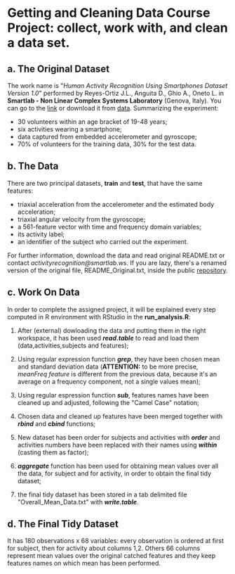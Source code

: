 # Getting and Cleaning Data Course Project: collect, work with, and clean a data set.

## a. The Original Dataset
The work name is "_Human Activity Recognition Using Smartphones Dataset Version 1.0_" performed by Reyes-Ortiz J.L., Anguita D., Ghio A., Oneto L. in **Smartlab - Non Linear Complex Systems Laboratory** (Genova, Italy). You can go to the [link](www.smartlab.ws) or download it from [data](https://d396qusza40orc.cloudfront.net/getdata%2Fprojectfiles%2FUCI%20HAR%20Dataset.zip). Summarizing the experiment:

* 30 volunteers within an age bracket of 19-48 years;
* six activities wearing a smartphone;
* data captured from embedded accelerometer and gyroscope;
* 70% of volunteers for the training data, 30% for the test data.


## b. The Data
There are two principal datasets, **train** and **test**, that have the same features:

* triaxial acceleration from the accelerometer and the estimated body acceleration;
* triaxial angular velocity from the gyroscope;
* a 561-feature vector with time and frequency domain variables;
* its activity label;
* an identifier of the subject who carried out the experiment.

For further information, download the data and read original README.txt or contact _activityrecognition@smartlab.ws_. If you are lazy, there's a renamed version of the original file, README_Original.txt, inside the public [repository](https://github.com/Geggio80/GettingAndCleaningData).


## c. Work On Data
In order to complete the assigned project, it will be explained every step computed in R environment with RStudio in the **run_analysis.R**:

1. After (external) dowloading the data and putting them in the right workspace, it has been used **_read.table_** to read and load them (data,activities,subjects and features);

2. Using regular expression function **_grep_**, they have been chosen mean and standard deviation data (**ATTENTION:** to be more precise, _meanFreq feature_ is different from the previous data, because it's an average on a frequency component, not a single values mean);

3. Using regular espression function **_sub_**, features names have been cleaned up and adjusted, following the "Camel Case" notation;

4. Chosen data and cleaned up features have been merged together with **_rbind_** and **_cbind_** functions;

5. New dataset has been order for subjects and activities with **_order_** and activities numbers have been replaced with their names using **_within_** (casting them as factor);

6. **_aggregate_** function has been used for obtaining mean values over all the data, for subject and for activity, in order to obtain the final tidy dataset;

7. the final tidy dataset has been stored in a tab delimited file "Overall_Mean_Data.txt" with **_write.table_**.


## d. The Final Tidy Dataset
It has 180 observations x 68 variables: every observation is ordered at first for subject, then for activity about columns 1,2. Others 66 columns represent mean values over the original catched features and they keep features names on which mean has been performed.